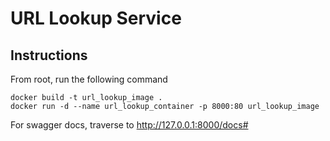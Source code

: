 # URL Lookup Service

## Instructions

From root, run the following command

```
docker build -t url_lookup_image .
docker run -d --name url_lookup_container -p 8000:80 url_lookup_image
```

For swagger docs, traverse to http://127.0.0.1:8000/docs#

